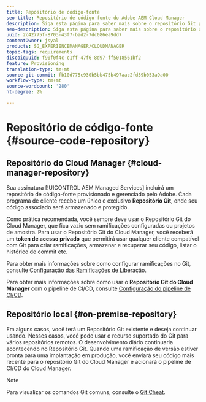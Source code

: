 ```yaml
---
title: Repositório de código-fonte
seo-title: Repositório de código-fonte do Adobe AEM Cloud Manager
description: Siga esta página para saber mais sobre o repositório Git provisionado para cada programa que você tem no Cloud Manager.
seo-description: Siga esta página para saber mais sobre o repositório Git provisionado para cada programa que você tem no Adobe AEM Cloud Manager.
uuid: 2c42775f-8703-43f7-bad2-7dc086ea9dd7
contentOwner: jsyal
products: SG_EXPERIENCEMANAGER/CLOUDMANAGER
topic-tags: requirements
discoiquuid: f90f0f4c-c1ff-47f6-8d97-ff5018561bf2
feature: Provisioning
translation-type: tm+mt
source-git-commit: fb10d775c930b5bb475b497aac2fd59b053a9a00
workflow-type: tm+mt
source-wordcount: '280'
ht-degree: 2%

---
```



# Repositório de código-fonte {#source-code-repository}

## Repositório do Cloud Manager {#cloud-manager-repository}

Sua assinatura [!UICONTROL AEM Managed Services] incluirá um repositório de código-fonte provisionado e gerenciado pelo Adobe. Cada programa de cliente recebe um único e exclusivo **Repositório Git**, onde seu código associado será armazenado e protegido.

Como prática recomendada, você sempre deve usar o Repositório Git do Cloud Manager, que fica vazio sem ramificações configuradas ou projetos de amostra. Para usar o Repositório Git do Cloud Manager, você receberá um **token de acesso privado** que permitirá usar qualquer cliente compatível com Git para criar ramificações, armazenar e recuperar seu código, listar o histórico de commit etc.

Para obter mais informações sobre como configurar ramificações no Git, consulte [Configuração das Ramificações de Liberação](configure-your-release-branches.md).

Para obter mais informações sobre como usar o **Repositório Git do Cloud Manager** com o pipeline de CI/CD, consulte [Configuração do pipeline de CI/CD](configuring-pipeline.md).

## Repositório local {#on-premise-repository}

Em alguns casos, você terá um Repositório Git existente e deseja continuar usando. Nesses casos, você pode usar o recurso suportado do Git para vários repositórios remotos. O desenvolvimento diário continuaria acontecendo no Repositório Git. Quando uma ramificação de versão estiver pronta para uma implantação em produção, você enviará seu código mais recente para o repositório Git do Cloud Manager e acionará o pipeline de CI/CD do Cloud Manager.

>[!NOTE]
>
>Para visualizar os comandos Git comuns, consulte o [Git Cheat](https://education.github.com/git-cheat-sheet-education.pdf).

